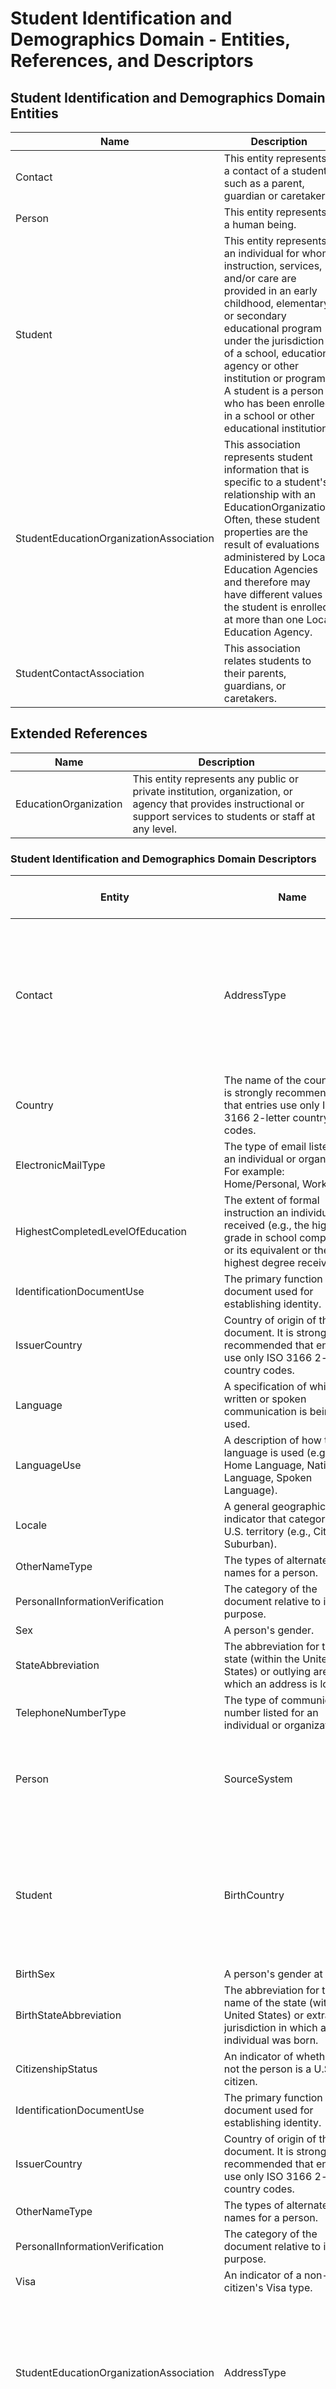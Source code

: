 # Student Identification and Demographics Domain - Entities, References, and Descriptors

## Student Identification and Demographics Domain Entities

| Name | Description |
| --- | --- |
| Contact | This entity represents a contact of a student, such as a parent, guardian or caretaker. |
| Person | This entity represents a human being. |
| Student | This entity represents an individual for whom instruction, services, and/or care are provided in an early childhood, elementary, or secondary educational program under the jurisdiction of a school, education agency or other institution or program. A student is a person who has been enrolled in a school or other educational institution. |
| StudentEducationOrganizationAssociation | This association represents student information that is specific to a student's relationship with an EducationOrganization. Often, these student properties are the result of evaluations administered by Local Education Agencies and therefore may have different values if the student is enrolled at more than one Local Education Agency. |
| StudentContactAssociation | This association relates students to their parents, guardians, or caretakers. |

## Extended References

| Name | Description |
| --- | --- |
| EducationOrganization | This entity represents any public or private institution, organization, or agency that provides instructional or support services to students or staff at any level. |

### Student Identification and Demographics Domain Descriptors

| Entity | Name | Description | Usage Classification | EDFacts Mapping | Commonly Used | Commonly State-Defined |
| --- | --- | --- | --- | --- | --- | --- |
| Contact | AddressType | The type of address listed for an individual or organization. For example: Physical Address, Mailing Address, Home Address, etc.) | Orthodox |     |     |     |
| Country | The name of the country. It is strongly recommended that entries use only ISO 3166 2-letter country codes. | Standard |     |     |     |
| ElectronicMailType | The type of email listed for an individual or organization. For example: Home/Personal, Work, etc.) | Standard |     |     |     |
| HighestCompletedLevelOfEducation | The extent of formal instruction an individual has received (e.g., the highest grade in school completed or its equivalent or the highest degree received). | Orthodox |     |     |     |
| IdentificationDocumentUse | The primary function of the document used for establishing identity. | Orthodox |     |     |     |
| IssuerCountry | Country of origin of the document. It is strongly recommended that entries use only ISO 3166 2-letter country codes. | Standard |     |     |     |
| Language | A specification of which written or spoken communication is being used. | Orthodox |     |     |     |
| LanguageUse | A description of how the language is used (e.g., Home Language, Native Language, Spoken Language). | Orthodox |     |     |     |
| Locale | A general geographic indicator that categorizes U.S. territory (e.g., City, Suburban). | Standard |     |     |     |
| OtherNameType | The types of alternate names for a person. | Orthodox |     |     |     |
| PersonalInformationVerification | The category of the document relative to its purpose. | Orthodox |     |     |     |
| Sex | A person's gender. | Flexible |     |     |     |
| StateAbbreviation | The abbreviation for the state (within the United States) or outlying area in which an address is located. | Standard |     |     |     |
| TelephoneNumberType | The type of communication number listed for an individual or organization. | Standard |     |     |     |
| Person | SourceSystem | This descriptor defines the originating record source system for the person. | Local |     |     |     |
| Student | BirthCountry | The country in which an individual is born. It is strongly recommended that entries use only ISO 3166 2-letter country codes. | Standard |     |     |     |
| BirthSex | A person's gender at birth. | Standard |     |     |     |
| BirthStateAbbreviation | The abbreviation for the name of the state (within the United States) or extra-state jurisdiction in which an individual was born. | Standard |     |     |     |
| CitizenshipStatus | An indicator of whether or not the person is a U.S. citizen. | Orthodox |     |     |     |
| IdentificationDocumentUse | The primary function of the document used for establishing identity. | Orthodox |     |     |     |
| IssuerCountry | Country of origin of the document. It is strongly recommended that entries use only ISO 3166 2-letter country codes. | Standard |     |     |     |
| OtherNameType | The types of alternate names for a person. | Orthodox |     |     |     |
| PersonalInformationVerification | The category of the document relative to its purpose. | Orthodox |     |     |     |
| Visa | An indicator of a non-US citizen's Visa type. | Standard |     |     |     |
| StudentEducationOrganizationAssociation | AddressType | The type of address listed for an individual or organization. For example: Physical Address, Mailing Address, Home Address, etc.) | Orthodox |     |     |     |
| AncestryEthnicOrigin | The original peoples or cultures with which the individual identifies. | Local |     |     | Yes |
| BarrierToInternetAccessInResidence | An indication of the barrier to having internet access in the student’s primary place of residence. | Flexible |     |     |     |
| CohortYearType | The type of cohort year (9th grade, graduation). | Local |     |     |     |
| Country | The name of the country. It is strongly recommended that entries use only ISO 3166 2-letter country codes. | Standard |     |     |     |
| Disability | A disability category that describes a child's impairment. | Orthodox |     |     |     |
| DisabilityDesignation | Whether the disability is IDEA, Section 504, or other disability designation. | Orthodox |     |     |     |
| DisabilityDeterminationSourceType | The source that provided the disability determination. | Orthodox |     |     |     |
| ElectronicMailType | The type of email listed for an individual or organization. For example: Home/Personal, Work, etc.) | Standard |     |     |     |
| InternetAccessTypeInResidence | The primary type of internet service used in the student’s primary place of residence. | Flexible |     |     |     |
| InternetPerformanceInResidence | An indication of whether the student can complete the full range of learning activities, including video streaming and assignment upload, without interruptions caused by poor internet performance in their primary place of residence. | Flexible |     |     |     |
| Language | A specification of which written or spoken communication is being used. | Orthodox |     |     |     |
| LanguageUse | A description of how the language is used (e.g., Home Language, Native Language, Spoken Language). | Orthodox |     |     |     |
| LimitedEnglishProficiency | An indication that the student has been identified as limited English proficient by the Language Proficiency Assessment Committee (LPAC), or English proficient. | Standard | Yes | Yes | Yes |
| Locale | A general geographic indicator that categorizes U.S. territory (e.g., City, Suburban). | Standard |     |     |     |
| PrimaryLearningDeviceAccess | An indication of whether the primary learning device is shared or not shared with another individual. | Flexible |     |     |     |
| PrimaryLearningDeviceAwayFromSchool | The type of device the student uses most often to complete learning activities away from school. | Flexible |     |     |     |
| PrimaryLearningDeviceProvider | The provider of the primary learning device. | Flexible |     |     |     |
| Race | The general racial category which most clearly reflects the individual's recognition of his or her community or with which the individual most identifies as last reported to the education organization. The data model allows for multiple entries so that each individual can specify all appropriate races. | Standard |     |     |     |
| Sex | The student's gender as last reported to the education organization. | Flexible |     |     |     |
| StateAbbreviation | The abbreviation for the state (within the United States) or outlying area in which an address is located. | Standard |     |     |     |
| StudentCharacteristic | Reflects important characteristics of a student. If a student has a characteristic present, that characteristic is considered true or active for that student. If a characteristic is not present, no assumption is made as to the applicability of the characteristic, but local policy may dictate otherwise. | Local |     |     |     |
| StudentIdentificationSystem | A coding scheme that is used for identification and record-keeping purposes by schools, social services, or other agencies to refer to a student. | Orthodox |     |     |     |
| TelephoneNumberType | The type of communication number listed for an individual or organization. | Standard |     |     |     |
| TribalAffiliation | An American Indian tribe with which the student is affiliated as last reported to the education organization. | Orthodox |     |     |     |
|     | SupporterMilitaryConnection | Military connection of the person/people whom the student is a dependent of | Standard |     |     |     |
| StudentContactAssociation | Relation | The nature of an individual's relationship to a student; for example: Father, Mother, Step Father, Step Mother, Foster Father, Foster Mother, Guardian, etc. | Orthodox |     |     |     |

:::tip

See [Non-normative Descriptor
Classifications](/reference/data-exchange/udm/non-normative-descriptor-classifications)
for more information on _Usage Classification_.

:::
